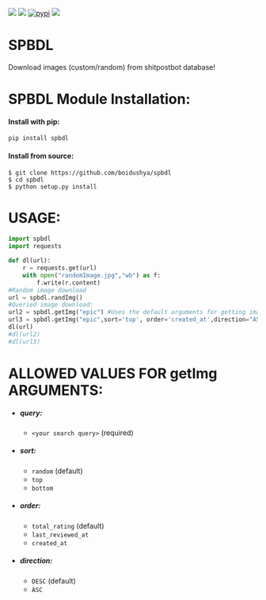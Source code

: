 <div>
  <p>
  	  <a href="https://pypistats.org/packages/spbdl"><img src="https://img.shields.io/pypi/dm/spbdl.svg"></a>
  	  <a href="https://travis-ci.com/boidushya/spbdl/"><img src="https://travis-ci.com/Boidushya/spbdl.svg?branch=master&amp;status=passed" /></a>
	  <a href="https://pypi.org/project/spbdl/"><img src="https://img.shields.io/pypi/v/spbdl.svg" alt="pypi"></a>
	  <a href="https://pypi.python.org/pypi/spbdl/"><img src="https://img.shields.io/pypi/pyversions/spbdl.svg" /></a>
  </p>
</div>

# SPBDL

Download images (custom/random) from shitpostbot database!

# SPBDL Module Installation:

#### Install with pip:
```
pip install spbdl
```
#### Install from source:
```
$ git clone https://github.com/boidushya/spbdl  
$ cd spbdl
$ python setup.py install
```

# USAGE:
```python
import spbdl
import requests

def dl(url):
    r = requests.get(url)
    with open("randomImage.jpg","wb") as f:
        f.write(r.content)
#Random image download
url = spbdl.randImg()
#Queried image download:
url2 = spbdl.getImg("epic") #Uses the default arguments for getting image url
url3 = spbdl.getImg("epic",sort='top', order='created_at',direction="ASC") #Passes custom arguments for getting image url
dl(url)
#dl(url2)
#dl(url3)
```

# ALLOWED VALUES FOR getImg ARGUMENTS:

* ##### query:
	* `<your search query>` (required)
* ##### sort:
	* `random` (default)
	* `top`
	* `bottom`
* ##### order:
	* `total_rating` (default)
	* `last_reviewed_at`
	* `created_at`
* ##### direction:
	* `DESC` (default)
	* `ASC`
